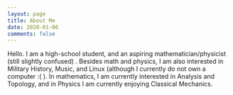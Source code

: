 ```yaml
---
layout: page
title: About Me
date: 2020-01-06
comments: false
---
```

Hello. I am a high-school student, and an aspiring mathematician/physicist (still slightly confused) . Besides math and physics,
I am also interested in Military History, Music, and Linux (although I currently do not own a computer :(  ). In mathematics, I am currently interested in Analysis and Topology, 
and in Physics I am currently enjoying Classical Mechanics.
